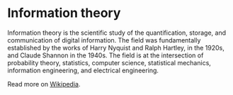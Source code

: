 # Information theory

Information theory is the scientific study of the quantification, storage, and communication of digital information. The field was fundamentally established by the works of Harry Nyquist and Ralph Hartley, in the 1920s, and Claude Shannon in the 1940s. The field is at the intersection of probability theory, statistics, computer science, statistical mechanics, information engineering, and electrical engineering.

Read more on [Wikipedia](https://en.wikipedia.org/wiki/Information_theory).
